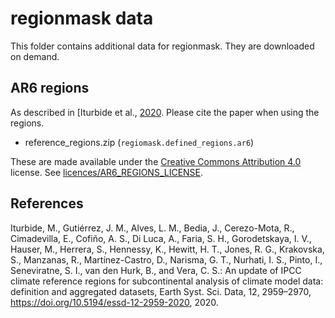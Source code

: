 # regionmask data

This folder contains additional data for regionmask. They are downloaded on demand.

## AR6 regions

As described in [Iturbide et al., [2020](https://doi.org/10.5194/essd-12-2959-2020). Please cite the paper when using the regions.

* reference_regions.zip (`regiomask.defined_regions.ar6`)

These are made available under the [Creative Commons Attribution 4.0](https://creativecommons.org/licenses/by/4.0/) license. See [licences/AR6_REGIONS_LICENSE](../licences/AR6_REGIONS_LICENSE).


## References

Iturbide, M., Gutiérrez, J. M., Alves, L. M., Bedia, J., Cerezo-Mota, R., Cimadevilla, E., Cofiño, A. S., Di Luca, A., Faria, S. H., Gorodetskaya, I. V., Hauser, M., Herrera, S., Hennessy, K., Hewitt, H. T., Jones, R. G., Krakovska, S., Manzanas, R., Martínez-Castro, D., Narisma, G. T., Nurhati, I. S., Pinto, I., Seneviratne, S. I., van den Hurk, B., and Vera, C. S.: An update of IPCC climate reference regions for subcontinental analysis of climate model data: definition and aggregated datasets, Earth Syst. Sci. Data, 12, 2959–2970, https://doi.org/10.5194/essd-12-2959-2020, 2020.
